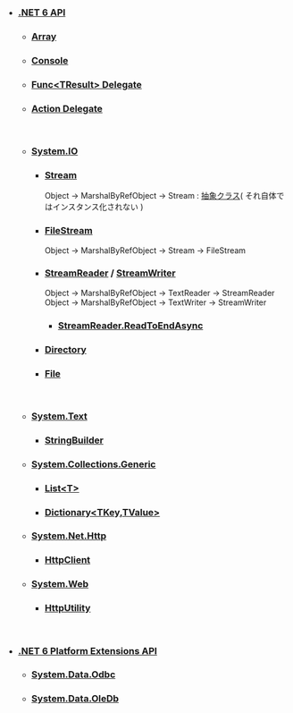 
- ### [.NET 6 API](https://docs.microsoft.com/ja-jp/dotnet/api/?view=net-6.0)
  - ### [Array](https://learn.microsoft.com/ja-jp/dotnet/api/system.array?view=net-6.0)
  - ### [Console](https://learn.microsoft.com/ja-jp/dotnet/api/system.console?view=net-6.0)
  - ### [Func&lt;TResult&gt; Delegate](https://learn.microsoft.com/ja-jp/dotnet/api/system.func-1?view=net-6.0)
  - ### [Action Delegate](https://learn.microsoft.com/ja-jp/dotnet/api/system.action?view=net-6.0)
  <br>
  
  - ### [System.IO](https://docs.microsoft.com/ja-jp/dotnet/api/system.io?view=net-6.0)
    - ### [Stream](https://learn.microsoft.com/ja-jp/dotnet/api/system.io.stream?view=net-6.0)
      Object → MarshalByRefObject → Stream : [抽象クラス](https://learn.microsoft.com/ja-jp/dotnet/csharp/language-reference/keywords/abstract)( それ自体ではインスタンス化されない )
    - ### [FileStream](https://learn.microsoft.com/ja-jp/dotnet/api/system.io.filestream?view=net-6.0)
      Object → MarshalByRefObject → Stream → FileStream
    - ### [StreamReader](https://learn.microsoft.com/ja-jp/dotnet/api/system.io.streamreader?view=net-6.0) / [StreamWriter](https://learn.microsoft.com/ja-jp/dotnet/api/system.io.streamwriter?view=net-6.0)
      Object → MarshalByRefObject → TextReader → StreamReader\
      Object → MarshalByRefObject → TextWriter → StreamWriter
        - ### [StreamReader.ReadToEndAsync](https://learn.microsoft.com/ja-jp/dotnet/api/system.io.streamreader.readtoendasync?view=net-6.0)
    - ### [Directory](https://learn.microsoft.com/ja-jp/dotnet/api/system.io.directory?view=net-6.0)
    - ### [File](https://learn.microsoft.com/ja-jp/dotnet/api/system.io.file?view=net-6.0)
  <br>
  
  - ### [System.Text](https://docs.microsoft.com/ja-jp/dotnet/api/system.text?view=net-6.0)
    - ### [StringBuilder](https://learn.microsoft.com/ja-jp/dotnet/api/system.text.stringbuilder?view=net-6.0)
  - ### [System.Collections.Generic](https://learn.microsoft.com/ja-jp/dotnet/api/system.collections.generic?view=net-6.0)
    - ### [List&lt;T&gt;](https://learn.microsoft.com/ja-jp/dotnet/api/system.collections.generic.list-1?view=net-6.0)
    - ### [Dictionary&lt;TKey,TValue&gt;](https://learn.microsoft.com/ja-jp/dotnet/api/system.collections.generic.dictionary-2?view=net-6.0)
  - ### [System.Net.Http](https://learn.microsoft.com/ja-jp/dotnet/api/system.net.http?view=net-6.0)
    - ### [HttpClient](https://learn.microsoft.com/ja-jp/dotnet/api/system.net.http.httpclient?view=net-6.0)
  - ### [System.Web](https://learn.microsoft.com/ja-jp/dotnet/api/system.web?view=net-6.0)
    - ### [HttpUtility](https://learn.microsoft.com/ja-jp/dotnet/api/system.web.httputility?view=net-6.0)

<br>

- ### [.NET 6 Platform Extensions API](https://docs.microsoft.com/ja-jp/dotnet/api/?view=dotnet-plat-ext-6.0)
  - ### [System.Data.Odbc](https://docs.microsoft.com/ja-jp/dotnet/api/system.data.odbc?view=dotnet-plat-ext-6.0)
  - ### [System.Data.OleDb](https://docs.microsoft.com/ja-jp/dotnet/api/system.data.oledb?view=dotnet-plat-ext-6.0)

